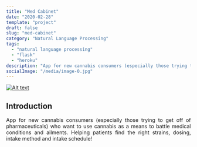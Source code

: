 ```yaml
---
title: "Med Cabinet"
date: "2020-02-28"
template: "project"
draft: false
slug: "med-cabinet"
category: "Natural Language Processing"
tags:
  - "natural language processing" 
  - "flask"
  - "heroku"
description: "App for new cannabis consumers (especially those trying to get off of pharmaceuticals) who want to use cannabis as a means to battle medical conditions and ailments."
socialImage: "/media/image-0.jpg"
---
```

[![Alt text](/media/icons/GitHub-Mark-32px.png)](https://github.com/andronikmk/med-cabinet-data-science)


## Introduction

<p style="text-align: justify;"> 
App for new cannabis consumers (especially those trying to get off of pharmaceuticals) who want to 
use cannabis as a means to battle medical conditions and ailments. Helping patients find the right 
strains, dosing, intake method and intake schedule!
</p>